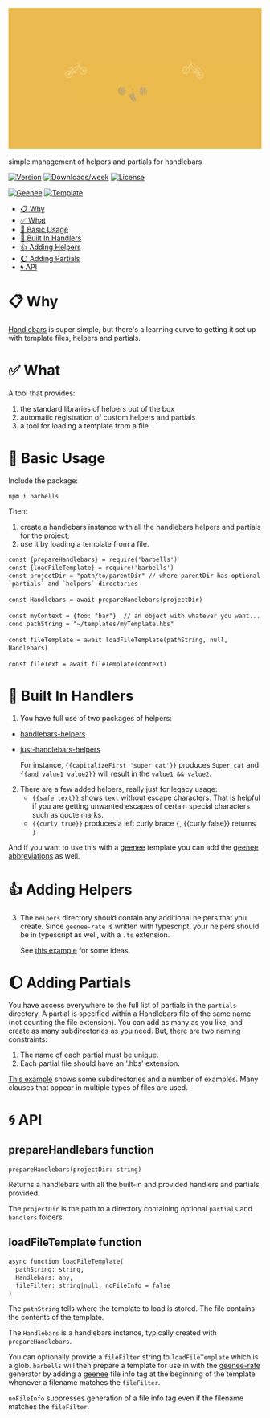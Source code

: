 
[//]: # ( ns__file unit: standard, comp: README.md )

[//]: # ( ns__custom_start beginning )

[//]: # ( ns__custom_end beginning )

[//]: # ( ns__start_section intro )

[//]: # ( ns__custom_start description )
![](src/custom/images/barbells.gif)

simple management of helpers and partials for handlebars

[//]: # ( ns__custom_end description )

[//]: # ( ns__custom_start afterDescription )

[//]: # ( ns__custom_end afterDescription )

[//]: # ( ns__custom_start badges )

[//]: # ( ns__start_section usageSection )

[![Version](https://img.shields.io/npm/v/barbells.svg)](https://npmjs.org/package/barbells)
[![Downloads/week](https://img.shields.io/npm/dw/barbells.svg)](https://npmjs.org/package/barbells)
[![License](https://img.shields.io/npm/l/barbells.svg)](https://github.com/YizYah/barbells/blob/master/package.json)

[![Geenee](https://img.shields.io/badge/maintained%20by-geenee-brightgreen)](https://npmjs.org/package/geenee)
[![Template](https://img.shields.io/badge/template-ts--packrat-blue)](https://npmjs.org/package/ts-packrat)

[//]: # ( ns__custom_end badges )

[//]: # ( ns__end_section intro )


[//]: # ( ns__start_section api )


[//]: # ( ns__custom_start APIIntro )

<!-- toc -->
* [:clipboard: Why](#clipboard-why)
* [:white_check_mark: What](#white_check_mark-what)
* [:wrench: Basic Usage](#wrench-basic-usage)
* [:paperclip: Built In Handlers](#paperclip-built-in-handlers)
* [:thumbsup: Adding Helpers](#thumbsup-adding-helpers)
* [:waxing_gibbous_moon: Adding Partials](#waxing_gibbous_moon-adding-partials)
* [:cyclone: API](#cyclone-api)
<!-- tocstop -->

# <a name="clipboard-why"></a>:clipboard: Why
[Handlebars](https://handlebarsjs.com/guide/) is super simple, but there's a learning curve to getting it set up with template files, helpers and partials.

# <a name="white_check_mark-what"></a>:white_check_mark: What
A tool that provides:
   1. the standard libraries of helpers out of the box
   2. automatic registration of custom helpers and partials
   3. a tool for loading a template from a file.

# <a name="wrench-basic-usage"></a>:wrench: Basic Usage
Include the package:
```
npm i barbells
```

Then:
1. create a handlebars instance with all the handlebars helpers and partials for the project;
2. use it by loading a template from a file.
```
const {prepareHandlebars} = require('barbells')
const {loadFileTemplate} = require('barbells')
const projectDir = "path/to/parentDir" // where parentDir has optional `partials` and `helpers` directories

const Handlebars = await prepareHandlebars(projectDir)

const myContext = {foo: "bar"}  // an object with whatever you want...
cond pathString = "~/templates/myTemplate.hbs"

const fileTemplate = await loadFileTemplate(pathString, null, Handlebars)

const fileText = await fileTemplate(context)

```
# <a name="paperclip-built-in-handlers"></a>:paperclip: Built In Handlers
1. You have full use of two packages of helpers:
* [handlebars-helpers](https://www.npmjs.com/package/handlebars-helpers)
* [just-handlebars-helpers](https://www.npmjs.com/package/just-handlebars-helpers)

  For instance, `{{capitalizeFirst 'super cat'}}` produces `Super cat` and `{{and value1 value2}}` will result in the `value1 && value2`.

2. There are a few added helpers, really just for legacy usage:
    * `{{safe text}}` shows `text` without escape characters.  That is helpful if you are getting unwanted escapes of certain special characters such as quote marks.
    * `{{curly true}}` produces a left curly brace `{`,  {{curly false}} returns `}`.
    
  And if you want to use this with a [geenee](https://www.npmjs.com/package/geenee) template you can add the [geenee abbreviations](https://geenee.nostack.net/Making-Files-Customizable) as well.
    
# <a name="thumbsup-adding-helpers"></a>:thumbsup: Adding Helpers
3. The `helpers` directory should contain any additional helpers that you create.  Since `geenee-rate` is written with typescript, your helpers should be in typescript as well, with a `.ts` extension.

   See [this example](https://github.com/YizYah/basicNsFrontTemplate/tree/master/helpers) for some ideas.

# <a name="waxing_gibbous_moon-adding-partials"></a>:waxing_gibbous_moon: Adding Partials
You have access everywhere to the full list of partials in the `partials` directory.  A partial is specified within a Handlebars file of the same name (not counting the file extension).  You can add as many as you like, and create as many subdirectories as you need.  But, there are two naming constraints:
1. The name of each partial must be unique.
2. Each partial file should have an '.hbs' extension.

[This example](https://github.com/YizYah/basicNsFrontTemplate/tree/master/partials) shows some subdirectories and a number of examples.  Many clauses that appear in multiple types of files are used.

# <a name="cyclone-api"></a>:cyclone: API

## prepareHandlebars function
```
prepareHandlebars(projectDir: string) 
```

Returns a handlebars with all the built-in and provided handlers and partials provided.

The `projectDir` is the path to a directory containing optional `partials` and `handlers` folders.

## loadFileTemplate function
```
async function loadFileTemplate(
  pathString: string, 
  Handlebars: any, 
  fileFilter: string|null, noFileInfo = false
)
```

The `pathString` tells where the template to load is stored.  The file contains the contents of the template.

The `Handlebars` is a handlebars instance, typically created with `prepareHandlebars`.

You can optionally provide a `fileFilter` string to `loadFileTemplate` which is a glob.  `barbells` will then prepare a template for use in with the [geenee-rate](https://www.npmjs.com/package/geenee-rate) generator by adding a [geenee](https://www.npmjs.com/package/geenee) file info tag at the beginning of the template whenever a filename matches the `fileFilter`.

`noFileInfo` suppresses generation of a file info tag even if the filename matches the `fileFilter`.

[//]: # ( ns__custom_end APIIntro )


[//]: # ( ns__custom_start constantsIntro )


[//]: # ( ns__custom_end constantsIntro )



[//]: # ( ns__start_section types )


[//]: # ( ns__end_section types )


[//]: # ( ns__end_section api )

